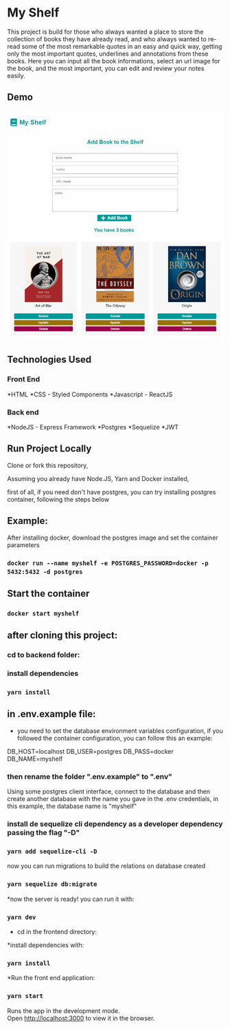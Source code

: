 # My Shelf

This project is build for those who always wanted a place to store the collection of books they have already read, and who always wanted to re-read some of the most remarkable quotes in an easy and quick way, getting only the most important quotes, underlines and annotations from these books.
Here you can input all the book informations, select an url image for the book, and the most important, you can edit and review your notes easily. 

## Demo

![](MyShelfDemo.gif)

## Technologies Used
  ### Front End
   *HTML
   *CSS - Styled Components
   *Javascript - ReactJS 
  ### Back end
   *NodeJS - Express Framework
   *Postgres
   *Sequelize
   *JWT
   
   
   ## Run Project Locally

Clone or fork this repository,

Assuming you already have Node.JS, Yarn and Docker installed,

first of all, if you need don't have postgres, you can try installing postgres container, following the steps below

## Example:

After installing docker, download the postgres image and set the container parameters

### `docker run --name myshelf -e POSTGRES_PASSWORD=docker -p 5432:5432 -d postgres`

## Start the container

### `docker start myshelf`

## after cloning this project:

### cd to backend folder:

### install dependencies

### `yarn install`

## in .env.example file:

* you need to set the database environment variables configuration, if you followed the container configuration, you can follow this an example:

DB_HOST=localhost
DB_USER=postgres
DB_PASS=docker
DB_NAME=myshelf

### then rename the folder ".env.example" to ".env" 

 Using some postgres client interface, connect to the database and then create another database with the name you gave in the .env credentials, in this example, the database name is "myshelf"

### install de sequelize cli dependency as a developer dependency passing the flag "-D"

 ### `yarn add sequelize-cli -D`


now you can run migrations to build the relations on database created

### `yarn sequelize db:migrate`


*now the server is ready! you can run it with:

### `yarn dev`

* cd in the frontend directory:

*install dependencies with:

 ### `yarn install`

*Run the front end application:

### `yarn start`


Runs the app in the development mode.<br />
Open [http://localhost:3000](http://localhost:3000) to view it in the browser.

